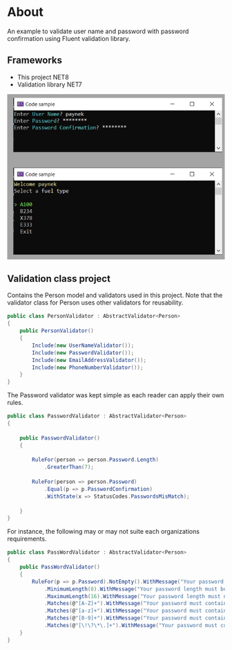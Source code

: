 ﻿# About

An example to validate user name and password with password confirmation using Fluent validation library.

## Frameworks

- This project NET8
- Validation library NET7

![Screen](assets/screen.png)

## Validation class project

Contains the Person model and validators used in this project. Note that the validator class for Person uses other validators for reusability.

```csharp
public class PersonValidator : AbstractValidator<Person>
{
    public PersonValidator()
    {
        Include(new UserNameValidator());
        Include(new PasswordValidator());
        Include(new EmailAddressValidator());
        Include(new PhoneNumberValidator());
    }
}
```

The Password validator was kept simple as each reader can apply their own rules.

```csharp
public class PasswordValidator : AbstractValidator<Person>
{

    public PasswordValidator()
    {

        RuleFor(person => person.Password.Length)
            .GreaterThan(7);

        RuleFor(person => person.Password)
            .Equal(p => p.PasswordConfirmation)
            .WithState(x => StatusCodes.PasswordsMisMatch);

    }
}
```

For instance, the following may or may not suite each organizations requirements.

```csharp
public class PassWordValidator : AbstractValidator<Person>
{
    public PassWordValidator()
    {
        RuleFor(p => p.Password).NotEmpty().WithMessage("Your password cannot be empty")
            .MinimumLength(8).WithMessage("Your password length must be at least 8.")
            .MaximumLength(16).WithMessage("Your password length must not exceed 16.")
            .Matches(@"[A-Z]+").WithMessage("Your password must contain at least one uppercase letter.")
            .Matches(@"[a-z]+").WithMessage("Your password must contain at least one lowercase letter.")
            .Matches(@"[0-9]+").WithMessage("Your password must contain at least one number.")
            .Matches(@"[\!\?\*\.]+").WithMessage("Your password must contain at least one (!? *.).");
    }
}
```